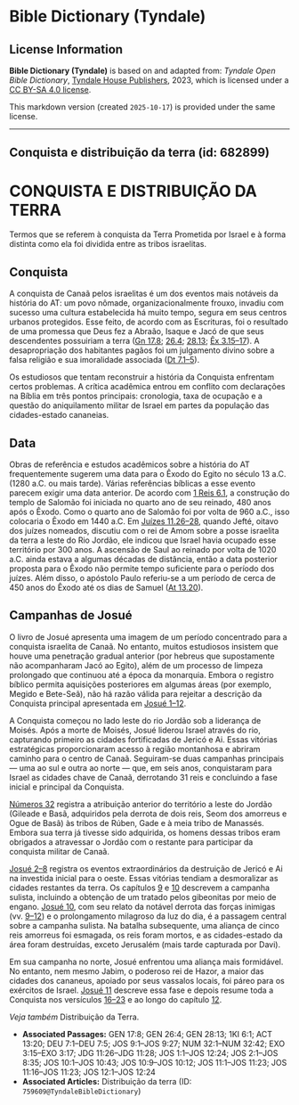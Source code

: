 # Bible Dictionary (Tyndale)

## License Information

**Bible Dictionary (Tyndale)** is based on and adapted from: _Tyndale Open Bible Dictionary_, [Tyndale House Publishers](https://tyndaleopenresources.com/), 2023, which is licensed under a [CC BY-SA 4.0 license](https://creativecommons.org/licenses/by-sa/4.0/legalcode.en).

This markdown version (created `2025-10-17`) is provided under the same license.



--------------------------------

## Conquista e distribuição da terra (id: 682899)

CONQUISTA E DISTRIBUIÇÃO DA TERRA
=================================

Termos que se referem à conquista da Terra Prometida por Israel e à forma distinta como ela foi dividida entre as tribos israelitas.

Conquista
---------

A conquista de Canaã pelos israelitas é um dos eventos mais notáveis da história do AT: um povo nômade, organizacionalmente frouxo, invadiu com sucesso uma cultura estabelecida há muito tempo, segura em seus centros urbanos protegidos. Esse feito, de acordo com as Escrituras, foi o resultado de uma promessa que Deus fez a Abraão, Isaque e Jacó de que seus descendentes possuiriam a terra ([Gn 17\.8](https://ref.ly/Gen17:8); [26\.4](https://ref.ly/Gen26:4); [28\.13](https://ref.ly/Gen28:13); [Êx 3\.15–17](https://ref.ly/Exod3:15-Exod3:17)). A desapropriação dos habitantes pagãos foi um julgamento divino sobre a falsa religião e sua imoralidade associada ([Dt 7\.1–5](https://ref.ly/Deut7:1-Deut7:5)).

Os estudiosos que tentam reconstruir a história da Conquista enfrentam certos problemas. A crítica acadêmica entrou em conflito com declarações na Bíblia em três pontos principais: cronologia, taxa de ocupação e a questão do aniquilamento militar de Israel em partes da população das cidades\-estado cananeias.

Data
----

Obras de referência e estudos acadêmicos sobre a história do AT frequentemente sugerem uma data para o Êxodo do Egito no século 13 a.C. (1280 a.C. ou mais tarde). Várias referências bíblicas a esse evento parecem exigir uma data anterior. De acordo com [1 Reis 6\.1](https://ref.ly/1Kgs6:1), a construção do templo de Salomão foi iniciada no quarto ano de seu reinado, 480 anos após o Êxodo. Como o quarto ano de Salomão foi por volta de 960 a.C., isso colocaria o Êxodo em 1440 a.C. Em [Juízes 11\.26–28](https://ref.ly/Judg11:26-Judg11:28), quando Jefté, oitavo dos juízes nomeados, discutiu com o rei de Amom sobre a posse israelita da terra a leste do Rio Jordão, ele indicou que Israel havia ocupado esse território por 300 anos. A ascensão de Saul ao reinado por volta de 1020 a.C. ainda estava a algumas décadas de distância, então a data posterior proposta para o Êxodo não permite tempo suficiente para o período dos juízes. Além disso, o apóstolo Paulo referiu\-se a um período de cerca de 450 anos do Êxodo até os dias de Samuel ([At 13\.20](https://ref.ly/Acts13:20)).

Campanhas de Josué
------------------

O livro de Josué apresenta uma imagem de um período concentrado para a conquista israelita de Canaã. No entanto, muitos estudiosos insistem que houve uma penetração gradual anterior (por hebreus que supostamente não acompanharam Jacó ao Egito), além de um processo de limpeza prolongado que continuou até a época da monarquia. Embora o registro bíblico permita aquisições posteriores em algumas áreas (por exemplo, Megido e Bete\-Seã), não há razão válida para rejeitar a descrição da Conquista principal apresentada em [Josué 1–12](https://ref.ly/Josh1:1-Josh12:24).

A Conquista começou no lado leste do rio Jordão sob a liderança de Moisés. Após a morte de Moisés, Josué liderou Israel através do rio, capturando primeiro as cidades fortificadas de Jericó e Ai. Essas vitórias estratégicas proporcionaram acesso à região montanhosa e abriram caminho para o centro de Canaã. Seguiram\-se duas campanhas principais — uma ao sul e outra ao norte — que, em seis anos, conquistaram para Israel as cidades chave de Canaã, derrotando 31 reis e concluindo a fase inicial e principal da Conquista.

[Números 32](https://ref.ly/Num32:1-Num32:42) registra a atribuição anterior do território a leste do Jordão (Gileade e Basã, adquiridos pela derrota de dois reis, Seom dos amorreus e Ogue de Basã) às tribos de Rúben, Gade e à meia tribo de Manassés. Embora sua terra já tivesse sido adquirida, os homens dessas tribos eram obrigados a atravessar o Jordão com o restante para participar da conquista militar de Canaã.

[Josué 2–8](https://ref.ly/Josh2:1-Josh8:35) registra os eventos extraordinários da destruição de Jericó e Ai na investida inicial para o oeste. Essas vitórias tendiam a desmoralizar as cidades restantes da terra. Os capítulos [9](https://ref.ly/Josh9:1-Josh9:27) e [10](https://ref.ly/Josh10:1-Josh10:43) descrevem a campanha sulista, incluindo a obtenção de um tratado pelos gibeonitas por meio de engano. [Josué 10](https://ref.ly/Josh10:1-Josh10:43), com seu relato da notável derrota das forças inimigas (vv. [9–12](https://ref.ly/Josh10:9-Josh10:12)) e o prolongamento milagroso da luz do dia, é a passagem central sobre a campanha sulista. Na batalha subsequente, uma aliança de cinco reis amorreus foi esmagada, os reis foram mortos, e as cidades\-estado da área foram destruídas, exceto Jerusalém (mais tarde capturada por Davi).

Em sua campanha no norte, Josué enfrentou uma aliança mais formidável. No entanto, nem mesmo Jabim, o poderoso rei de Hazor, a maior das cidades dos cananeus, apoiado por seus vassalos locais, foi páreo para os exércitos de Israel. [Josué 11](https://ref.ly/Josh11:1-Josh11:23) descreve essa fase e depois resume toda a Conquista nos versículos [16–23](https://ref.ly/Josh11:16-Josh11:23) e ao longo do capítulo [12](https://ref.ly/Josh12:1-Josh12:24).

*Veja também* Distribuição da Terra.

* **Associated Passages:** GEN 17:8; GEN 26:4; GEN 28:13; 1KI 6:1; ACT 13:20; DEU 7:1–DEU 7:5; JOS 9:1–JOS 9:27; NUM 32:1–NUM 32:42; EXO 3:15–EXO 3:17; JDG 11:26–JDG 11:28; JOS 1:1–JOS 12:24; JOS 2:1–JOS 8:35; JOS 10:1–JOS 10:43; JOS 10:9–JOS 10:12; JOS 11:1–JOS 11:23; JOS 11:16–JOS 11:23; JOS 12:1–JOS 12:24
* **Associated Articles:** Distribuição da terra (ID: `759609@TyndaleBibleDictionary`)

